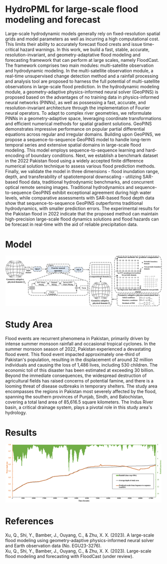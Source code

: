 # HydroPML for large-scale flood modeling and forecast
Large-scale hydrodynamic models generally rely on fixed-resolution spatial grids and model parameters as well as incurring a high computational cost. This limits their ability to accurately forecast flood crests and issue time-critical hazard warnings. In this work, we build a fast, stable, accurate, resolution-invariant, and geometry-adaptative flood modeling and forecasting framework that can perform at large scales, namely FloodCast. The framework comprises two main modules: multi-satellite observation and hydrodynamic modeling. In the multi-satellite observation module, a real-time unsupervised change detection method and a rainfall processing and analysis tool are proposed to harness the full potential of multi-satellite observations in large-scale flood prediction. In the hydrodynamic modeling module, a  geometry-adaptive physics-informed neural solver (GeoPINS) is proposed based on the advantages of no training data in physics-informed neural networks (PINNs), as well as possessing a fast, accurate, and resolution-invariant architecture through the implementation of Fourier neural operators. To adapt to complex river geometries, we reformulate PINNs in a geometry-adaptive space, leveraging coordinate transformations and efficient numerical methods for spatial gradient solutions. GeoPINS demonstrates impressive performance on popular partial differential equations across regular and irregular domains. Building upon GeoPINS, we propose a sequence-to-sequence GeoPINS model to handle long-term temporal series and extensive spatial domains in large-scale flood modeling. This model employs sequence-to-sequence learning and hard-encoding of boundary conditions. Next, we establish a benchmark dataset in the 2022 Pakistan flood using a widely accepted finite difference numerical solution technique to assess various flood prediction methods. Finally, we validate the model in three dimensions - flood inundation range, depth, and transferability of spatiotemporal downscaling - utilizing SAR-based flood data, traditional hydrodynamic benchmarks, and concurrent optical remote sensing images. Traditional hydrodynamics and sequence-to-sequence GeoPINS exhibit exceptional agreement during high water levels, while comparative assessments with SAR-based flood depth data show that sequence-to-sequence GeoPINS outperforms traditional hydrodynamics, with smaller prediction errors. The experimental results for the Pakistan flood in 2022 indicate that the proposed method can maintain high-precision large-scale flood dynamics solutions and flood hazards can be forecast in real-time with the aid of reliable precipitation data.
# Model
![Geometry-adaptive physics-informed neural solver](https://github.com/HydroPML/FloodCast/blob/main/Figures/fig2.jpg)
# Study Area
Flood events are recurrent phenomena in Pakistan, primarily driven by intense summer monsoon rainfall and occasional tropical cyclones. In the summer monsoon season of 2022, Pakistan experienced a devastating flood event. This flood event impacted approximately one-third of Pakistan's population, resulting in the displacement of around 32 million individuals and causing the loss of 1,486 lives, including 530 children. The economic toll of this disaster has been estimated at exceeding 30 billion. Beyond the immediate consequences, the widespread destruction of agricultural fields has raised concerns of potential famine, and there is a looming threat of disease outbreaks in temporary shelters.
The study area encompasses the regions in Pakistan most severely affected by the flood, spanning the southern provinces of Punjab, Sindh, and Balochistan, covering a total land area of 85,616.5 square kilometers. The Indus River basin, a critical drainage system, plays a pivotal role in this study area's hydrology. 
# Results
![Comparison of the average depth of the study area calculated using the traditional hydrodynamics method and the average depth computed by HydroPML over a 14-day period of rainfall](https://github.com/HydroPML/FloodCast/blob/main/Figures/fig12.jpg)
# References
Xu, Q., Shi, Y., Bamber, J., Ouyang, C., & Zhu, X. X. (2023). A large-scale flood modeling using geometry-adaptive physics-informed neural solver and Earth observation data (No. EGU23-3276).  
Xu, Q., Shi, Y., Bamber, J., Ouyang, C., & Zhu, X. X. (2023). Large-scale flood modeling and forecasting with FloodCast (under review).
